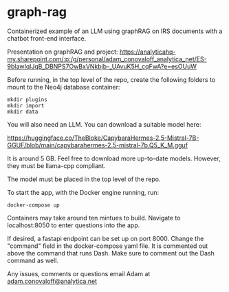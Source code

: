 # graph-rag
Containerized example of an LLM using graphRAG on IRS documents with a 
chatbot front-end interface. 

Presentation on graphRAG and project:
https://analyticahq-my.sharepoint.com/:p:/g/personal/adam_conovaloff_analytica_net/ES-9blawIqlJqB_DBNPS7OwBxVNkbjb-_UAvuK5H_cqFwA?e=esOUuW

Before running, in the top level of the repo, create the following folders 
to mount to the Neo4j database container:

```
mkdir plugins
mkdir import
mkdir data
```
You will also need an LLM. You can download a suitable model here:

https://huggingface.co/TheBloke/CapybaraHermes-2.5-Mistral-7B-GGUF/blob/main/capybarahermes-2.5-mistral-7b.Q5_K_M.gguf

It is around 5 GB. Feel free to download more up-to-date models. However,
they must be llama-cpp compliant. 

The model must be placed in the top level of the repo.

To start the app, with the Docker engine running, run:
```
docker-compose up
```

Containers may take around ten mintues to build. Navigate to localhost:8050 to 
enter questions into the app. 

If desired, a fastapi endpoint can be set up on port 8000. Change the "command" 
field in the docker-compose yaml file. It is commented out above the command
that runs Dash. Make sure to comment out the Dash command as well.

Any issues, comments or questions email Adam at adam.conovaloff@analytica.net


